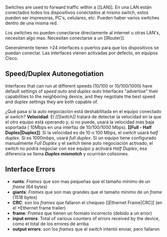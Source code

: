 Switches are used to forward traffic within a [[LAN]].
En una LAN están conectados todos los dispositivos conectados al mismo switch, estos pueden ser impresoras, PC's, celulares, etc.
Pueden haber varios switches dentro de una misma red.

Los switches no pueden conectarse directamente al internet u otras LAN's, necesitan algo mas. Necesitan conectarse a un [[Router]].

Generalmente tienen >24 interfaces o puertos para que los dispositivos se puedan conectar.
Las interfaces vienen activadas por defecto, en equipos Cisco.

## Speed/Duplex Autonegotiation

Interfaces that can run at different speeds (10/100 or 10/100/1000) have default settings of *speed auto* and *duplex auto*
Interfaces "advertise" their capabilities to the neighboring device, and they negotiate the best speed and duplex settings they are both capable of.

¿Qué pasa si la auto negociación está deshabilitada en el equipo conectado al switch?
**Velocidad**: El *[[Switch]]* tratará de detectar la velocidad en la que el otro equipo está operando y, si no puede, usará la velocidad más baja soportada ( 10Mbps en una interfaz de 10/100/1000 Mbps).
**[[Full - Half Duplex|Duplex]]**: Si la velocidad es de 10 o 100 Mbps, el *switch* usará *half duplex*. Si es 1000mbps, usará *full duplex*.
Si un equipo tiene configurado manualmente *Full Duplex* y el switch tiene auto negociación activado, el switch no podrá negociar con ese equipo y activará *Half Duplex*, esa diferencia se llama ***Duplex mismatch*** y ocurrirán colisiones. 

## Interface Errors

- **runts**:  *Frames* que son mas pequeñas que el tamaño mínimo de un *frame* (64 bytes)
- **giants**: *Frames* que son mas grandes que el tamaño mínimo de un *frame* (1518 bytes)
- **CRC**: son los *frames* que fallaron el chequeo [[Ethernet Frame|CRC]] (en el *Ethernet frame trailer)
- **frame**: *Frames* que tienen un formato incorrecto (debido a un error)
- **input errors**: Total of various counters of errors received by the device, como el total de los errores de arriba
- **output errors**: son los *frames* que el *switch* intentó enviar, pero fallaron
